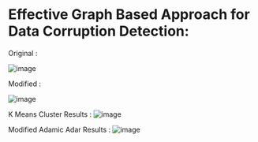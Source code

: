 # Effective Graph Based Approach for Data Corruption Detection:

Original :

![image](https://user-images.githubusercontent.com/79207846/179351694-97f29d7e-7051-4320-9109-d4f4fbdd2595.png)




Modified :

![image](https://user-images.githubusercontent.com/79207846/179351483-81dd18c6-4ba9-48fd-b35e-692bb2b97674.png)



K Means Cluster Results :
![image](https://user-images.githubusercontent.com/79207846/179351755-37003d1d-0c3f-4ff4-ae23-da0fa3e367bf.png)




Modified Adamic Adar Results :
![image](https://user-images.githubusercontent.com/79207846/179351592-5827d5aa-3d27-43ac-af85-c095778af5bd.png)



